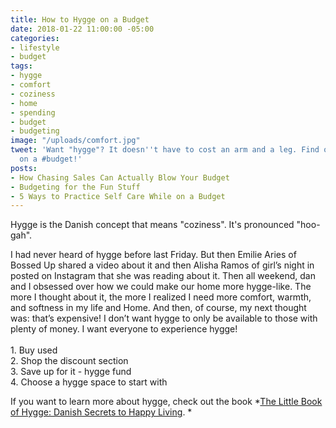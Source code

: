 ```yaml
---
title: How to Hygge on a Budget
date: 2018-01-22 11:00:00 -05:00
categories:
- lifestyle
- budget
tags:
- hygge
- comfort
- coziness
- home
- spending
- budget
- budgeting
image: "/uploads/comfort.jpg"
tweet: 'Want "hygge"? It doesn''t have to cost an arm and a leg. Find out how to #hygge
  on a #budget!'
posts:
- How Chasing Sales Can Actually Blow Your Budget
- Budgeting for the Fun Stuff
- 5 Ways to Practice Self Care While on a Budget
---
```


Hygge is the Danish concept that means "coziness". It's pronounced "hoo-gah". 

I had never heard of hygge before last Friday. But then Emilie Aries of Bossed Up shared a video about it and then Alisha Ramos of girl’s night in posted on Instagram that she was reading about it. Then all weekend, dan and I obsessed over how we could make our home more hygge-like. The more I thought about it, the more I realized I need more comfort, warmth, and softness in my life and Home. And then, of course, my next thought was: that’s expensive! I don’t want hygge to only be available to those with plenty of money. I want everyone to experience hygge! \
\
1\. Buy used \
2\. Shop the discount section \
3\. Save up for it - hygge fund\
4\. Choose a hygge space to start with

If you want to learn more about hygge, check out the book *[The Little Book of Hygge: Danish Secrets to Happy Living](https://www.amazon.com/Little-Book-Hygge-Danish-Secrets/dp/0062658808). *